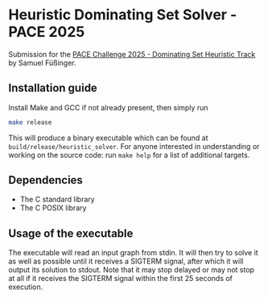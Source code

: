 # Heuristic Dominating Set Solver - PACE 2025
Submission for the [PACE Challenge 2025 - Dominating Set Heuristic Track](https://pacechallenge.org/2025/ds/) by Samuel Füßinger.

## Installation guide
Install Make and GCC if not already present, then simply run
```sh
make release
```
This will produce a binary executable which can be found at `build/release/heuristic_solver`.
For anyone interested in understanding or working on the source code: run `make help` for a list of additional targets.

## Dependencies
- The C standard library
- The C POSIX library

## Usage of the executable
The executable will read an input graph from stdin. It will then try to solve it as well as possible until it receives a SIGTERM signal, after which it will output its solution to stdout.
Note that it may stop delayed or may not stop at all if it receives the SIGTERM signal within the first 25 seconds of execution.

